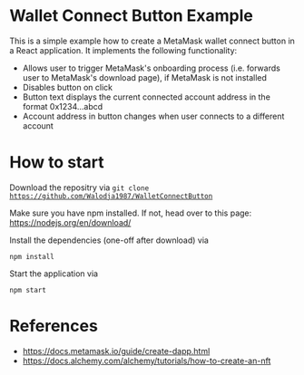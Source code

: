 # Wallet Connect Button Example
This is a simple example how to create a MetaMask wallet connect button in a React application. It implements the following functionality:
* Allows user to trigger MetaMask's onboarding process (i.e. forwards user to MetaMask's download page), if MetaMask is not installed
* Disables button on click
* Button text displays the current connected account address in the format 0x1234...abcd
* Account address in button changes when user connects to a different account

# How to start
Download the repositry via <code>git clone https://github.com/Walodja1987/WalletConnectButton</code>

Make sure you have npm installed. If not, head over to this page: https://nodejs.org/en/download/

Install the dependencies (one-off after download) via 

<code>npm install</code> 

Start the application via

<code>npm start</code>


# References
* https://docs.metamask.io/guide/create-dapp.html
* https://docs.alchemy.com/alchemy/tutorials/how-to-create-an-nft




